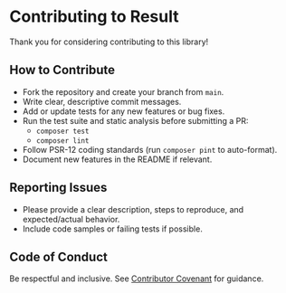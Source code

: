 # Contributing to Result

Thank you for considering contributing to this library!

## How to Contribute

- Fork the repository and create your branch from `main`.
- Write clear, descriptive commit messages.
- Add or update tests for any new features or bug fixes.
- Run the test suite and static analysis before submitting a PR:
  - `composer test`
  - `composer lint`
- Follow PSR-12 coding standards (run `composer pint` to auto-format).
- Document new features in the README if relevant.

## Reporting Issues

- Please provide a clear description, steps to reproduce, and expected/actual behavior.
- Include code samples or failing tests if possible.

## Code of Conduct

Be respectful and inclusive. See [Contributor Covenant](https://www.contributor-covenant.org/) for guidance.

